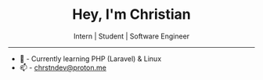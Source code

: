 <div>
  <h1 align="center">Hey, I'm Christian</h1>
  <p align="center">Intern | Student | Software Engineer</p>
</div>
<hr>

- 🏫 - Currently learning PHP (Laravel) & Linux
- 📫 - chrstndev@proton.me
